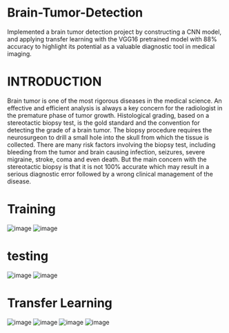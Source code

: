 # Brain-Tumor-Detection
Implemented a brain tumor detection project by constructing a CNN model, and applying transfer learning with the VGG16 pretrained model with 88% accuracy to highlight its potential as a valuable diagnostic tool in medical imaging.

# INTRODUCTION
Brain tumor is one of the most rigorous diseases in the medical science. An effective and efficient analysis is always a key concern for the radiologist in the premature phase of tumor growth. Histological grading, based on a stereotactic biopsy test, is the gold standard and the convention for detecting the grade of a brain tumor. The biopsy procedure requires the neurosurgeon to drill a small hole into the skull from which the tissue is collected. There are many risk factors involving the biopsy test, including bleeding from the tumor and brain causing infection, seizures, severe migraine, stroke, coma and even death. But the main concern with the stereotactic biopsy is that it is not 100% accurate which may result in a serious diagnostic error followed by a wrong clinical management of the disease.

# Training
![image](https://github.com/SushantVij/Brain-Tumor-Detection/assets/116457738/8895f61b-cd59-4eb8-a791-e6ecc42a1c8b)
![image](https://github.com/SushantVij/Brain-Tumor-Detection/assets/116457738/3b147422-1ee1-4e08-ae5d-28d3ee0ff68f)

# testing
![image](https://github.com/SushantVij/Brain-Tumor-Detection/assets/116457738/a632943d-cb2c-4896-9f5c-695c15ef8c6a)
![image](https://github.com/SushantVij/Brain-Tumor-Detection/assets/116457738/0990e298-bd45-4d19-b6e6-163d315480af)

# Transfer Learning
![image](https://github.com/SushantVij/Brain-Tumor-Detection/assets/116457738/cbb3d7fc-33fd-4947-b96b-889ea6b0d227)
![image](https://github.com/SushantVij/Brain-Tumor-Detection/assets/116457738/8cd1b77b-0154-45d6-99f4-3956dc338e76)
![image](https://github.com/SushantVij/Brain-Tumor-Detection/assets/116457738/c0534621-50f1-4de7-8b80-30211eb55504)
![image](https://github.com/SushantVij/Brain-Tumor-Detection/assets/116457738/0ba9b603-43ac-47d8-8c13-feee14cb93c6)







